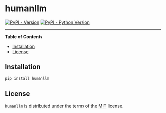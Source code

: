 # humanllm

[![PyPI - Version](https://img.shields.io/pypi/v/humanllm.svg)](https://pypi.org/project/humanllm)
[![PyPI - Python Version](https://img.shields.io/pypi/pyversions/humanllm.svg)](https://pypi.org/project/humanllm)

-----

**Table of Contents**

- [Installation](#installation)
- [License](#license)

## Installation

```console
pip install humanllm
```

## License

`humanllm` is distributed under the terms of the [MIT](https://spdx.org/licenses/MIT.html) license.

